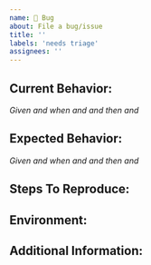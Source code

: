 ```yaml
---
name: 🐞 Bug
about: File a bug/issue
title: ''
labels: 'needs triage'
assignees: ''
---
```


<!--
Note: Please search to see if an issue already exists for the bug you encountered.
-->

## Current Behavior:

<!--
  A concise description of what you're experiencing.
  Please use the template:
    - https://mvwi.co/posts/gherkin-cucumber#gherkin
    - https://en.wikipedia.org/wiki/Cucumber_(software)#Scenarios
-->

<!-- prettier-ignore -->
_Given_ <!-- some precondition -->
_and_ <!-- some other precondition -->
_when_ <!-- some action by the actor-->
_and_ <!-- some other action -->
_and_ <!-- yet another action -->
_then_ <!-- some testable outcome is achieved -->
_and_ <!-- something else we can check happens too -->

## Expected Behavior:

<!-- A concise description of what you expected to happen. -->

<!-- prettier-ignore -->
_Given_ <!-- some precondition -->
_and_ <!-- some other precondition -->
_when_ <!-- some action by the actor-->
_and_ <!-- some other action -->
_and_ <!-- yet another action -->
_then_ <!-- some testable outcome is achieved -->
_and_ <!-- something else we can check happens too -->

## Steps To Reproduce:

<!--
  Provide a link to an application and an unambiguous set of steps to reproduce
  this bug.

  Include code to reproduce, if relevant (which it most likely is).

  Example: steps to reproduce the behavior:
  1. Go to '...'
  2. Click on '....'
  3. Scroll down to '....'
  4. See error
-->

## Environment:

<!--
  Tell us the version of the library the application is using.

  Example:
    - aa-react-ui: 1.2.3
    - c3-railcarC3-ui: 1.2.3
-->

## Additional Information:

<!--
  Links, references, screenshots or anything that will give us more context
  about the issue.
-->
